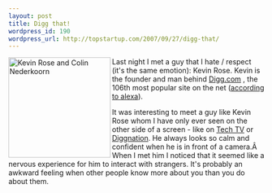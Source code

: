 ```yaml
--- 
layout: post
title: Digg that!
wordpress_id: 190
wordpress_url: http://topstartup.com/2007/09/27/digg-that/
---
```

<a href="http://photos-059.ll.facebook.com/photos-ll-sf2p/v141/196/27/17507059/n17507059_30780548_234.jpg" title="Kevin Rose and Colin Nederkoorn"><img src="http://img519.imageshack.us/img519/2310/dsc02268py0.jpg" title="Kevin Rose and Colin Nederkoorn" alt="Kevin Rose and Colin Nederkoorn" align="left" height="197" width="201" /></a>Last night I met a guy that I hate / respect (it's the same emotion): Kevin Rose. Kevin is the founder and man behind <a href="http://digg.com">Digg.com</a> , the 106th most popular site on the net (<a href="http://www.alexa.com/data/details/main?q=&amp;url=http://digg.com">according to alexa</a>).<!--more-->

It was interesting to meet a guy like Kevin Rose whom I have only ever seen on the other side of a screen - like on <a href="http://en.wikipedia.org/wiki/TechTV">Tech TV</a> or <a href="http://revision3.com/diggnation/">Diggnation</a>. He always looks so calm and confident when he is in front of a camera.Â  When I met him I noticed that it seemed like a nervous experience for him to interact with strangers. It's probably an awkward feeling when other people know more about you than you do about them.

